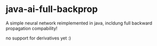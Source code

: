 # java-ai-full-backprop
A simple neural network reimplemented in java, incldung full backward propagation compability!


no support for derivatives yet :)
